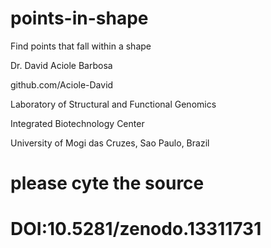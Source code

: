 # points-in-shape

Find points that fall within a shape

Dr. David Aciole Barbosa

github.com/Aciole-David

Laboratory of Structural and Functional Genomics

Integrated Biotechnology Center

University of Mogi das Cruzes, Sao Paulo, Brazil

# please cyte the source 
# DOI:10.5281/zenodo.13311731 
